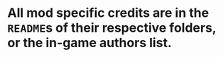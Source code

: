# All mod specific credits are in the `README`s of their respective folders, or the in-game authors list.